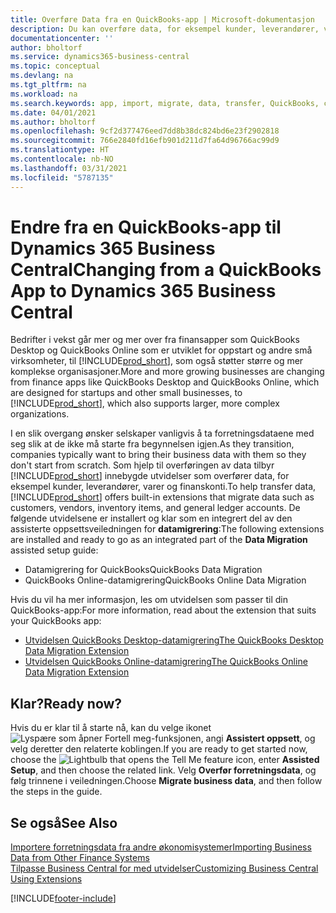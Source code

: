 ```yaml
---
title: Overføre Data fra en QuickBooks-app | Microsoft-dokumentasjon
description: Du kan overføre data, for eksempel kunder, leverandører, varer og finanskonti, fra QuickBooks-apper til Business Central.
documentationcenter: ''
author: bholtorf
ms.service: dynamics365-business-central
ms.topic: conceptual
ms.devlang: na
ms.tgt_pltfrm: na
ms.workload: na
ms.search.keywords: app, import, migrate, data, transfer, QuickBooks, customize
ms.date: 04/01/2021
ms.author: bholtorf
ms.openlocfilehash: 9cf2d377476eed7dd8b38dc824bd6e23f2902818
ms.sourcegitcommit: 766e2840fd16efb901d211d7fa64d96766ac99d9
ms.translationtype: HT
ms.contentlocale: nb-NO
ms.lasthandoff: 03/31/2021
ms.locfileid: "5787135"
---
```

# <a name="changing-from-a-quickbooks-app-to-dynamics-365-business-central"></a><span data-ttu-id="a36ae-103">Endre fra en QuickBooks-app til Dynamics 365 Business Central</span><span class="sxs-lookup"><span data-stu-id="a36ae-103">Changing from a QuickBooks App to Dynamics 365 Business Central</span></span>
<span data-ttu-id="a36ae-104">Bedrifter i vekst går mer og mer over fra finansapper som QuickBooks Desktop og QuickBooks Online som er utviklet for oppstart og andre små virksomheter, til [!INCLUDE[prod_short](includes/prod_short.md)], som også støtter større og mer komplekse organisasjoner.</span><span class="sxs-lookup"><span data-stu-id="a36ae-104">More and more growing businesses are changing from finance apps like QuickBooks Desktop and QuickBooks Online, which are designed for startups and other small businesses, to [!INCLUDE[prod_short](includes/prod_short.md)], which also supports larger, more complex organizations.</span></span> 

<span data-ttu-id="a36ae-105">I en slik overgang ønsker selskaper vanligvis å ta forretningsdataene med seg slik at de ikke må starte fra begynnelsen igjen.</span><span class="sxs-lookup"><span data-stu-id="a36ae-105">As they transition, companies typically want to bring their business data with them so they don't start from scratch.</span></span> <span data-ttu-id="a36ae-106">Som hjelp til overføringen av data tilbyr [!INCLUDE[prod_short](includes/prod_short.md)] innebygde utvidelser som overfører data, for eksempel kunder, leverandører, varer og finanskonti.</span><span class="sxs-lookup"><span data-stu-id="a36ae-106">To help transfer data, [!INCLUDE[prod_short](includes/prod_short.md)] offers built-in extensions that migrate data such as customers, vendors, inventory items, and general ledger accounts.</span></span> <span data-ttu-id="a36ae-107">De følgende utvidelsene er installert og klar som en integrert del av den assisterte oppsettsveiledningen for **datamigrering**:</span><span class="sxs-lookup"><span data-stu-id="a36ae-107">The following extensions are installed and ready to go as an integrated part of the **Data Migration** assisted setup guide:</span></span>

* <span data-ttu-id="a36ae-108">Datamigrering for QuickBooks</span><span class="sxs-lookup"><span data-stu-id="a36ae-108">QuickBooks Data Migration</span></span> 
* <span data-ttu-id="a36ae-109">QuickBooks Online-datamigrering</span><span class="sxs-lookup"><span data-stu-id="a36ae-109">QuickBooks Online Data Migration</span></span>

<span data-ttu-id="a36ae-110">Hvis du vil ha mer informasjon, les om utvidelsen som passer til din QuickBooks-app:</span><span class="sxs-lookup"><span data-stu-id="a36ae-110">For more information, read about the extension that suits your QuickBooks app:</span></span>   

* [<span data-ttu-id="a36ae-111">Utvidelsen QuickBooks Desktop-datamigrering</span><span class="sxs-lookup"><span data-stu-id="a36ae-111">The QuickBooks Desktop Data Migration Extension</span></span>](ui-extensions-quickbooks-data-migration.md)
* [<span data-ttu-id="a36ae-112">Utvidelsen QuickBooks Online-datamigrering</span><span class="sxs-lookup"><span data-stu-id="a36ae-112">The QuickBooks Online Data Migration Extension</span></span>](ui-extensions-quickbooks-online-data-migration.md)

## <a name="ready-now"></a><span data-ttu-id="a36ae-113">Klar?</span><span class="sxs-lookup"><span data-stu-id="a36ae-113">Ready now?</span></span>
<span data-ttu-id="a36ae-114">Hvis du er klar til å starte nå, kan du velge ikonet ![Lyspære som åpner Fortell meg-funksjonen](media/ui-search/search_small.png "Fortell hva du vil gjøre"), angi **Assistert oppsett**, og velg deretter den relaterte koblingen.</span><span class="sxs-lookup"><span data-stu-id="a36ae-114">If you are ready to get started now, choose the ![Lightbulb that opens the Tell Me feature](media/ui-search/search_small.png "Tell me what you want to do") icon, enter **Assisted Setup**, and then choose the related link.</span></span> <span data-ttu-id="a36ae-115">Velg **Overfør forretningsdata**, og følg trinnene i veiledningen.</span><span class="sxs-lookup"><span data-stu-id="a36ae-115">Choose **Migrate business data**, and then follow the steps in the guide.</span></span>

## <a name="see-also"></a><span data-ttu-id="a36ae-116">Se også</span><span class="sxs-lookup"><span data-stu-id="a36ae-116">See Also</span></span>
[<span data-ttu-id="a36ae-117">Importere forretningsdata fra andre økonomisystemer</span><span class="sxs-lookup"><span data-stu-id="a36ae-117">Importing Business Data from Other Finance Systems</span></span>](across-import-data-configuration-packages.md)  
[<span data-ttu-id="a36ae-118">Tilpasse Business Central for med utvidelser</span><span class="sxs-lookup"><span data-stu-id="a36ae-118">Customizing Business Central Using Extensions</span></span>](ui-extensions.md)   


[!INCLUDE[footer-include](includes/footer-banner.md)]